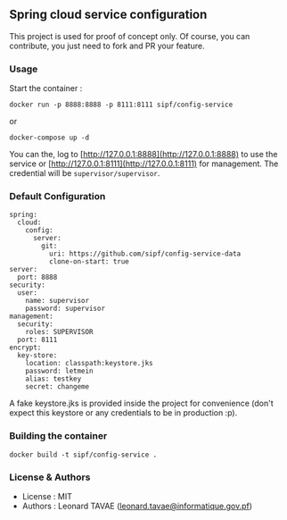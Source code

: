 ## Spring cloud service configuration

This project is used for proof of concept only. Of course, you can contribute, you just need to fork 
and PR your feature.

### Usage

Start the container :

```
docker run -p 8888:8888 -p 8111:8111 sipf/config-service
```

or

```
docker-compose up -d
```

You can the, log to [http://127.0.0.1:8888](http://127.0.0.1:8888) to use the service or 
[http://127.0.0.1:8111](http://127.0.0.1:8111) for management. The credential will be 
```supervisor/supervisor```.

### Default Configuration

```
spring:
  cloud:
    config:
      server:
        git:
          uri: https://github.com/sipf/config-service-data
          clone-on-start: true
server:
  port: 8888
security:
  user:
    name: supervisor
    password: supervisor
management:
  security:
    roles: SUPERVISOR
  port: 8111
encrypt:
  key-store:
    location: classpath:keystore.jks
    password: letmein
    alias: testkey
    secret: changeme
```

A fake keystore.jks is provided inside the project for convenience (don't expect this keystore 
or any credentials to be in production :p).

### Building the container

```
docker build -t sipf/config-service .
```

### License & Authors

* License : MIT
* Authors : Leonard TAVAE (leonard.tavae@informatique.gov.pf)
